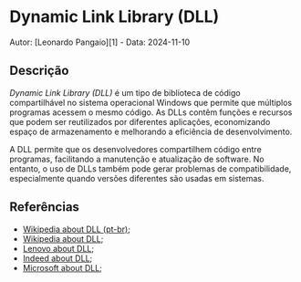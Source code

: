# Dynamic Link Library (DLL)

Autor: [Leonardo Pangaio][1] - Data: 2024-11-10

## Descrição

*Dynamic Link Library (DLL)* é um tipo de biblioteca de código compartilhável no sistema operacional Windows que permite que múltiplos programas acessem o mesmo código. As DLLs contêm funções e recursos que podem ser reutilizados por diferentes aplicações, economizando espaço de armazenamento e melhorando a eficiência de desenvolvimento.

A DLL permite que os desenvolvedores compartilhem código entre programas, facilitando a manutenção e atualização de software. No entanto, o uso de DLLs também pode gerar problemas de compatibilidade, especialmente quando versões diferentes são usadas em sistemas.

## Referências

- [Wikipedia about DLL (pt-br)](https://pt.wikipedia.org/wiki/DLL);
- [Wikipedia about DLL](https://en.wikipedia.org/wiki/Dynamic-link_library);
- [Lenovo about DLL](https://www.lenovo.com/in/en/glossary/dynamic-link-library/?orgRef=https%253A%252F%252Fwww.google.com%252F&srsltid=AfmBOopkYkxhNTImE3Je5cXh1nx9lZ9CONmEy20SR2Mhxvpnd4q1xAAF);
- [Indeed about DLL](https://www.indeed.com/career-advice/career-development/what-is-dll-file);
- [Microsoft about DLL](https://learn.microsoft.com/en-us/troubleshoot/windows-client/setup-upgrade-and-drivers/dynamic-link-library);
